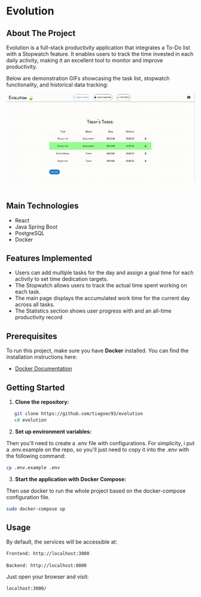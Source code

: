 # Evolution

## About The Project

Evolution is a full-stack productivity application that integrates a To-Do list with a Stopwatch feature. It enables users to track the time invested in each daily activity, making it an excellent tool to monitor and improve productivity.

Below are demonstration GIFs showcasing the task list, stopwatch functionality, and historical data tracking:

![Demo GIF](gif1.gif)


## Main Technologies

- React
- Java Spring Boot
- PostgreSQL
- Docker


## Features Implemented

- Users can add multiple tasks for the day and assign a goal time for each activity to set time dedication targets.
- The Stopwatch allows users to track the actual time spent working on each task.
- The main page displays the accumulated work time for the current day across all tasks.
- The Statistics section shows user progress with and an all-time productivity record


## Prerequisites

To run this project, make sure you have **Docker** installed. You can find the installation instructions here:

- [Docker Documentation](https://docs.docker.com/)



## Getting Started

1. **Clone the repository:**


```bash
   git clone https://github.com/tiagooc93/evolution
   cd evolution
```

2. **Set up environment variables:**

Then you'll need to create a .env file with configurations. For simplicity, i put a .env.example on the repo, so you'll just need to copy it into the .env with the following command:

```bash
cp .env.example .env
```

3. **Start the application with Docker Compose:**


Then use docker to run the whole project based on the docker-compose configuration file.

```bash
sudo docker-compose up
```

## Usage

By default, the services will be accessible at:

    Frontend: http://localhost:3000

    Backend: http://localhost:8000
    
Just open your browser and visit:

```bash
localhost:3000/
``````



